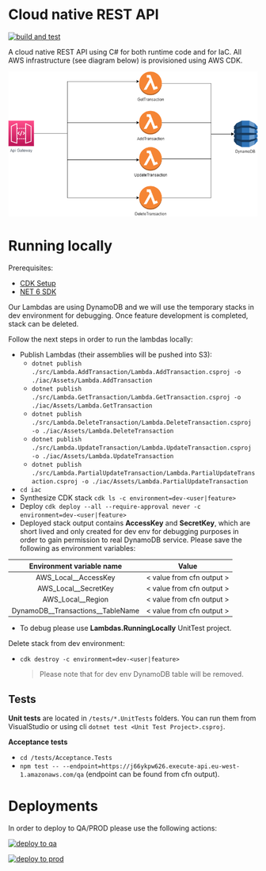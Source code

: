 # Cloud native REST API

[![build and test](https://github.com/murariuroger/cloud-native-rest-api/actions/workflows/build-stage.yaml/badge.svg)](https://github.com/murariuroger/cloud-native-rest-api/actions/workflows/build-stage.yaml)

A cloud native REST API using C# for both runtime code and for IaC. All AWS infrastructure (see diagram below) is provisioned using AWS CDK.

![Diagram](https://github.com/murariuroger/cloud-native-rest-api/blob/main/assets/diagram.png?raw=true)

# Running locally

Prerequisites:

- [CDK Setup](https://docs.aws.amazon.com/cdk/v2/guide/work-with.html#work-with-prerequisites)
- [NET 6 SDK](https://dotnet.microsoft.com/en-us/download/dotnet/6.0)

Our Lambdas are using DynamoDB and we will use the temporary stacks in dev environment for debugging. Once feature development is completed, stack can be deleted.

Follow the next steps in order to run the lambdas locally:

- Publish Lambdas (their assemblies will be pushed into S3):
  - `dotnet publish ./src/Lambda.AddTransaction/Lambda.AddTransaction.csproj -o ./iac/Assets/Lambda.AddTransaction`
  - `dotnet publish ./src/Lambda.GetTransaction/Lambda.GetTransaction.csproj -o ./iac/Assets/Lambda.GetTransaction`
  - `dotnet publish ./src/Lambda.DeleteTransaction/Lambda.DeleteTransaction.csproj -o ./iac/Assets/Lambda.DeleteTransaction`
  - `dotnet publish ./src/Lambda.UpdateTransaction/Lambda.UpdateTransaction.csproj -o ./iac/Assets/Lambda.UpdateTransaction`
  - `dotnet publish ./src/Lambda.PartialUpdateTransaction/Lambda.PartialUpdateTransaction.csproj -o ./iac/Assets/Lambda.PartialUpdateTransaction`
- `cd iac`
- Synthesize CDK stack `cdk ls -c environment=dev-<user|feature>`
- Deploy `cdk deploy --all --require-approval never -c environment=dev-<user|feature>`
- Deployed stack output contains **AccessKey** and **SecretKey**, which are short lived and only created for dev env for debugging purposes in order to gain permission to real DynamoDB service.
  Please save the following as environment variables:

|     Environment variable name     |           Value           |
| :-------------------------------: | :-----------------------: |
|      AWS_Local\_\_AccessKey       | < value from cfn output > |
|      AWS_Local\_\_SecretKey       | < value from cfn output > |
|        AWS_Local\_\_Region        | < value from cfn output > |
| DynamoDB__Transactions__TableName | < value from cfn output > |

- To debug please use **Lambdas.RunningLocally** UnitTest project.

Delete stack from dev environment:

- `cdk destroy -c environment=dev-<user|feature>`
  > Please note that for dev env DynamoDB table will be removed.

## Tests

 **Unit tests** are located in `/tests/*.UnitTests` folders. You can run them from VisualStudio or using cli `dotnet test <Unit Test Project>.csproj`.

 **Acceptance tests** 
   - `cd /tests/Acceptance.Tests` 
   - `npm test -- --endpoint=https://j66ykpw626.execute-api.eu-west-1.amazonaws.com/qa` (endpoint can be found from cfn output).

# Deployments

In order to deploy to QA/PROD please use the following actions:

[![deploy to qa](https://github.com/murariuroger/cloud-native-rest-api/actions/workflows/aws-deploy-qa.yaml/badge.svg)](https://github.com/murariuroger/cloud-native-rest-api/actions/workflows/aws-deploy-qa.yaml)

[![deploy to prod](https://github.com/murariuroger/cloud-native-rest-api/actions/workflows/aws-deploy-prod.yaml/badge.svg)](https://github.com/murariuroger/cloud-native-rest-api/actions/workflows/aws-deploy-prod.yaml)
